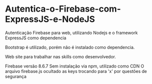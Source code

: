 # Autentica-o-Firebase-com-ExpressJS-e-NodeJS

Autenticação Firebase para web, utilizando Nodejs e o framework ExpressJS como dependencia

Bootstrap é utilizado, porém não é instalado como dependencia.

Web site para trabalhar nas skills como desenvolvedor.

Firebase versão 8.6.7
Sem instalação via npm, utilizado como CDN
O arquivo firebase.js ocultado as keys trocando para 'x' por questões de segurança